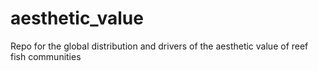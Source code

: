 # aesthetic_value
Repo for the global distribution and drivers of the aesthetic value of reef fish communities
